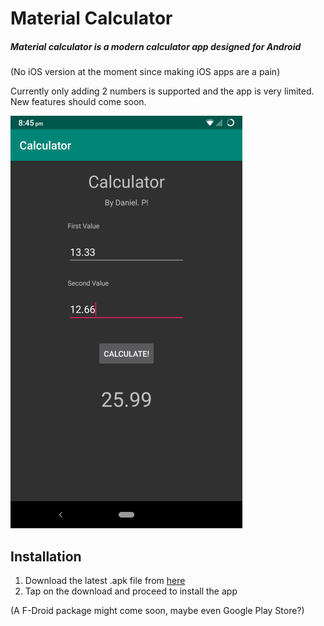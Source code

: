 # Material Calculator
##### Material calculator is a modern calculator app designed for Android
(No iOS version at the moment since making iOS apps are a pain)

Currently only adding 2 numbers is supported and the app is very limited.
New features should come soon.

![Screenshot](https://raw.githubusercontent.com/daniel071/material-calc/master/Screenshots/firstVersion.png)


## Installation
1. Download the latest .apk file from [here](https://github.com/daniel071/material-calc/releases)
2. Tap on the download and proceed to install the app

(A F-Droid package might come soon, maybe even Google Play Store?)
